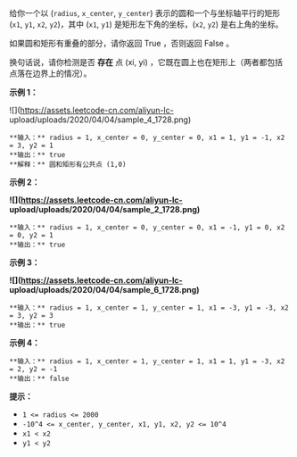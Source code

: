 给你一个以 (`radius`, `x_center`, `y_center`) 表示的圆和一个与坐标轴平行的矩形 (`x1`, `y1`, `x2`,
`y2`)，其中 (`x1`, `y1`) 是矩形左下角的坐标，(`x2`, `y2`) 是右上角的坐标。

如果圆和矩形有重叠的部分，请你返回 True ，否则返回 False 。

换句话说，请你检测是否 **存在** 点 (xi, yi) ，它既在圆上也在矩形上（两者都包括点落在边界上的情况）。



**示例 1：**

![](https://assets.leetcode-cn.com/aliyun-lc-
upload/uploads/2020/04/04/sample_4_1728.png)

    
    
    **输入：** radius = 1, x_center = 0, y_center = 0, x1 = 1, y1 = -1, x2 = 3, y2 = 1
    **输出：** true
    **解释：** 圆和矩形有公共点 (1,0) 
    

**示例 2：**

**![](https://assets.leetcode-cn.com/aliyun-lc-
upload/uploads/2020/04/04/sample_2_1728.png)**

    
    
    **输入：** radius = 1, x_center = 0, y_center = 0, x1 = -1, y1 = 0, x2 = 0, y2 = 1
    **输出：** true
    

**示例 3：**

**![](https://assets.leetcode-cn.com/aliyun-lc-
upload/uploads/2020/04/04/sample_6_1728.png)**

    
    
    **输入：** radius = 1, x_center = 1, y_center = 1, x1 = -3, y1 = -3, x2 = 3, y2 = 3
    **输出：** true
    

**示例 4：**

    
    
    **输入：** radius = 1, x_center = 1, y_center = 1, x1 = 1, y1 = -3, x2 = 2, y2 = -1
    **输出：** false
    



**提示：**

  * `1 <= radius <= 2000`
  * `-10^4 <= x_center, y_center, x1, y1, x2, y2 <= 10^4`
  * `x1 < x2`
  * `y1 < y2`

